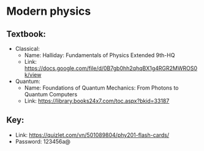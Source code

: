 # Modern physics

## Textbook:
- Classical: 
  - Name: Halliday: Fundamentals of Physics Extended 9th-HQ
  - Link: https://docs.google.com/file/d/0B7gb0hh2qhqBX1g4RGR2MWROS0k/view
- Quantum:
  - Name: Foundations of Quantum Mechanics: From Photons to Quantum Computers
  - Link: https://library.books24x7.com/toc.aspx?bkid=33187

## Key:
- Link: https://quizlet.com/vn/501089804/phy201-flash-cards/
- Password: 123456a@
